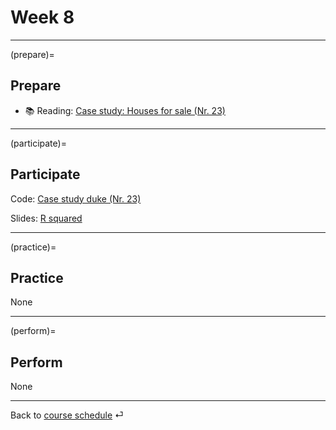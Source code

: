 # Week 8


---

(prepare)=
## Prepare

- 📚 Reading: [Case study: Houses for sale (Nr. 23)](https://openintro-ims.netlify.app/model-application.html)


<!--
[📚 Hands on ML Project](https://e-learning.hdm-stuttgart.de/moodle/pluginfile.php/430259/mod_resource/content/0/Hands%20on%20Machine%20Learning%2C%20project.pdf)
-->

---

(participate)=
## Participate

Code: [Case study duke (Nr. 23)](../code/23-case-duke.md) 


Slides: [R squared](../_static/slides/r_squared.pdf)

<!--
Code: 

[ML project housing](../code/23-case-ca-housing.ipynb)
-->

---

(practice)=
## Practice

None



---

(perform)=
## Perform

None


---

Back to [course schedule](../docs/course-schedule.md) ⏎
